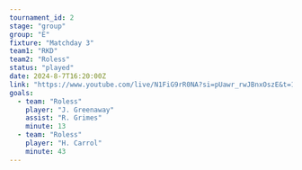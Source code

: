 ```yaml
---
tournament_id: 2
stage: "group"
group: "E"
fixture: "Matchday 3"
team1: "RKD"
team2: "Roless"
status: "played"
date: 2024-8-7T16:20:00Z
link: "https://www.youtube.com/live/N1FiG9rR0NA?si=pUawr_rwJBnxOszE&t=1441"
goals:
  - team: "Roless"
    player: "J. Greenaway"
    assist: "R. Grimes"
    minute: 13
  - team: "Roless"
    player: "H. Carrol"
    minute: 43
---
```

